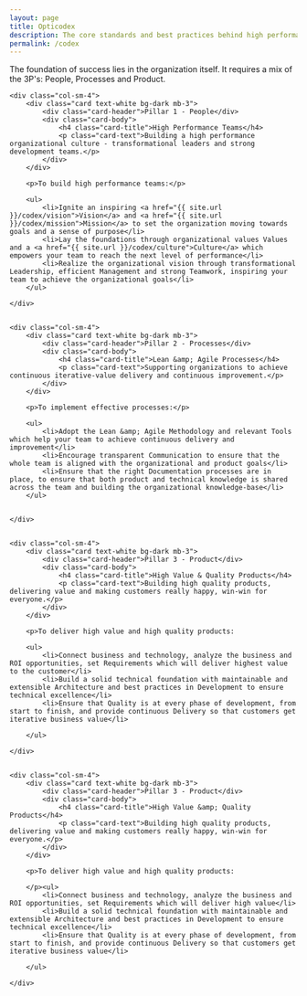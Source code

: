 ```yaml
---
layout: page
title: Opticodex
description: The core standards and best practices behind high performance IT organizations
permalink: /codex
---
```


The foundation of success lies in the organization itself. It requires a mix of the 3P's: People, Processes and Product.


<div class="row">

	<div class="col-sm-4">
		<div class="card text-white bg-dark mb-3">
			<div class="card-header">Pillar 1 - People</div>
			<div class="card-body">
				<h4 class="card-title">High Performance Teams</h4>
				<p class="card-text">Building a high performance organizational culture - transformational leaders and strong development teams.</p>
			</div>
		</div>
		
		<p>To build high performance teams:</p>
		
		<ul>
			<li>Ignite an inspiring <a href="{{ site.url }}/codex/vision">Vision</a> and <a href="{{ site.url }}/codex/mission">Mission</a> to set the organization moving towards goals and a sense of purpose</li>
			<li>Lay the foundations through organizational values Values and a <a href="{{ site.url }}/codex/culture">Culture</a> which empowers your team to reach the next level of performance</li>
			<li>Realize the organizational vision through transformational Leadership, efficient Management and strong Teamwork, inspiring your team to achieve the organizational goals</li>
		</ul>
				
	</div>
	
	
	<div class="col-sm-4">
		<div class="card text-white bg-dark mb-3">
			<div class="card-header">Pillar 2 - Processes</div>
			<div class="card-body">
				<h4 class="card-title">Lean &amp; Agile Processes</h4>
				<p class="card-text">Supporting organizations to achieve continuous iterative-value delivery and continuous improvement.</p>
			</div>
		</div>

		<p>To implement effective processes:</p>		

		<ul>
			<li>Adopt the Lean &amp; Agile Methodology and relevant Tools which help your team to achieve continuous delivery and improvement</li>
			<li>Encourage transparent Communication to ensure that the whole team is aligned with the organizational and product goals</li>
			<li>Ensure that the right Documentation processes are in place, to ensure that both product and technical knowledge is shared across the team and building the organizational knowledge-base</li>
		</ul>
		
		
	</div>
	
	
	<div class="col-sm-4">
		<div class="card text-white bg-dark mb-3">
			<div class="card-header">Pillar 3 - Product</div>
			<div class="card-body">
				<h4 class="card-title">High Value & Quality Products</h4>
				<p class="card-text">Building high quality products, delivering value and making customers really happy, win-win for everyone.</p>
			</div>
		</div>
		
		<p>To deliver high value and high quality products:
		
		<ul>
			<li>Connect business and technology, analyze the business and ROI opportunities, set Requirements which will deliver highest value to the customer</li>
			<li>Build a solid technical foundation with maintainable and extensible Architecture and best practices in Development to ensure technical excellence</li>
			<li>Ensure that Quality is at every phase of development, from start to finish, and provide continuous Delivery so that customers get iterative business value</li>

		</ul>
		
	</div>
	
	
	<div class="col-sm-4">
		<div class="card text-white bg-dark mb-3">
			<div class="card-header">Pillar 3 - Product</div>
			<div class="card-body">
				<h4 class="card-title">High Value &amp; Quality Products</h4>
				<p class="card-text">Building high quality products, delivering value and making customers really happy, win-win for everyone.</p>
			</div>
		</div>
		
		<p>To deliver high value and high quality products:
		
		</p><ul>
			<li>Connect business and technology, analyze the business and ROI opportunities, set Requirements which will deliver high value</li>
			<li>Build a solid technical foundation with maintainable and extensible Architecture and best practices in Development to ensure technical excellence</li>
			<li>Ensure that Quality is at every phase of development, from start to finish, and provide continuous Delivery so that customers get iterative business value</li>

		</ul>
		
	</div>

</div>

